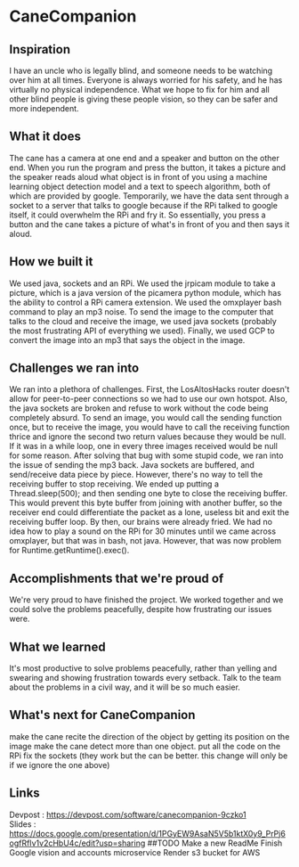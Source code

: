 # CaneCompanion

## Inspiration

I have an uncle who is legally blind, and someone needs to be watching over him at all times. Everyone is always worried for his safety, and he has virtually no physical independence. What we hope to fix for him and all other blind people is giving these people vision, so they can be safer and more independent.

## What it does

The cane has a camera at one end and a speaker and button on the other end. When you run the program and press the button, it takes a picture and the speaker reads aloud what object is in front of you using a machine learning object detection model and a text to speech algorithm, both of which are provided by google. Temporarily, we have the data sent through a socket to a server that talks to google because if the RPi talked to google itself, it could overwhelm the RPi and fry it. So essentially, you press a button and the cane takes a picture of what's in front of you and then says it aloud.

## How we built it

We used java, sockets and an RPi. We used the jrpicam module to take a picture, which is a java version of the picamera python module, which has the ability to control a RPi camera extension. We used the omxplayer bash command to play an mp3 noise. To send the image to the computer that talks to the cloud and receive the image, we used java sockets (probably the most frustrating API of everything we used). Finally, we used GCP to convert the image into an mp3 that says the object in the image.

## Challenges we ran into

We ran into a plethora of challenges. First, the LosAltosHacks router doesn't allow for peer-to-peer connections so we had to use our own hotspot. Also, the java sockets are broken and refuse to work without the code being completely absurd. To send an image, you would call the sending function once, but to receive the image, you would have to call the receiving function thrice and ignore the second two return values because they would be null. If it was in a while loop, one in every three images received would be null for some reason. After solving that bug with some stupid code, we ran into the issue of sending the mp3 back. Java sockets are buffered, and send/receive data piece by piece. However, there's no way to tell the receiving buffer to stop receiving. We ended up putting a Thread.sleep(500); and then sending one byte to close the receiving buffer. This would prevent this byte buffer from joining with another buffer, so the receiver end could differentiate the packet as a lone, useless bit and exit the receiving buffer loop. By then, our brains were already fried. We had no idea how to play a sound on the RPi for 30 minutes until we came across omxplayer, but that was in bash, not java. However, that was now problem for Runtime.getRuntime().exec().

## Accomplishments that we're proud of

We're very proud to have finished the project. We worked together and we could solve the problems peacefully, despite how frustrating our issues were.

## What we learned

It's most productive to solve problems peacefully, rather than yelling and swearing and showing frustration towards every setback. Talk to the team about the problems in a civil way, and it will be so much easier.

## What's next for CaneCompanion

make the cane recite the direction of the object by getting its position on the image
make the cane detect more than one object.
put all the code on the RPi
fix the sockets (they work but the can be better. this change will only be if we ignore the one above)

## Links

Devpost : https://devpost.com/software/canecompanion-9czko1  
Slides : https://docs.google.com/presentation/d/1PGyEW9AsaN5V5b1ktX0y9_PrPj6ogfRfIv1v2cHbU4c/edit?usp=sharing
##TODO
Make a new ReadMe
Finish Google vision and accounts microservice
Render s3 bucket for AWS
